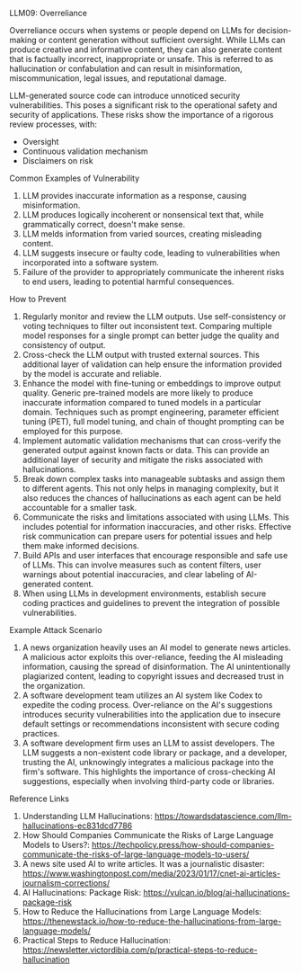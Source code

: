LLM09: Overreliance


Overreliance occurs when systems or people depend on LLMs for decision-making or content generation without sufficient oversight. While LLMs can produce creative and informative content, they can also generate content that is factually incorrect, inappropriate or unsafe. This is referred to as hallucination or confabulation and can result in misinformation, miscommunication, legal issues, and reputational damage.


LLM-generated source code can introduce unnoticed security vulnerabilities. This poses a significant risk to the operational safety and security of applications. These risks show the importance of a rigorous review processes, with:
* Oversight
* Continuous validation mechanism
* Disclaimers on risk


Common Examples of Vulnerability


1. LLM provides inaccurate information as a response, causing misinformation.
2. LLM produces logically incoherent or nonsensical text that, while grammatically correct, doesn't make sense.
3. LLM melds information from varied sources, creating misleading content.
4. LLM suggests insecure or faulty code, leading to vulnerabilities when incorporated into a software system.
5. Failure of the provider to appropriately communicate the inherent risks to end users, leading to potential harmful consequences.


How to Prevent


1. Regularly monitor and review the LLM outputs. Use self-consistency or voting techniques to filter out inconsistent text. Comparing multiple model responses for a single prompt can better judge the quality and consistency of output.
2. Cross-check the LLM output with trusted external sources. This additional layer of validation can help ensure the information provided by the model is accurate and reliable.
3. Enhance the model with fine-tuning or embeddings to improve output quality. Generic pre-trained models are more likely to produce inaccurate information compared to tuned models in a particular domain. Techniques such as prompt engineering, parameter efficient tuning (PET), full model tuning, and chain of thought prompting can be employed for this purpose.
4. Implement automatic validation mechanisms that can cross-verify the generated output against known facts or data. This can provide an additional layer of security and mitigate the risks associated with hallucinations.
5. Break down complex tasks into manageable subtasks and assign them to different agents. This not only helps in managing complexity, but it also reduces the chances of hallucinations as each agent can be held accountable for a smaller task.
6. Communicate the risks and limitations associated with using LLMs. This includes potential for information inaccuracies, and other risks. Effective risk communication can prepare users for potential issues and help them make informed decisions.
7. Build APIs and user interfaces that encourage responsible and safe use of LLMs. This can involve measures such as content filters, user warnings about potential inaccuracies, and clear labeling of AI-generated content.
8. When using LLMs in development environments, establish secure coding practices and guidelines to prevent the integration of possible vulnerabilities.


Example Attack Scenario


1. A news organization heavily uses an AI model to generate news articles. A malicious actor exploits this over-reliance, feeding the AI misleading information, causing the spread of disinformation. The AI unintentionally plagiarized content, leading to copyright issues and decreased trust in the organization.
2. A software development team utilizes an AI system like Codex to expedite the coding process. Over-reliance on the AI's suggestions introduces security vulnerabilities into the application due to insecure default settings or recommendations inconsistent with secure coding practices.
3. A software development firm uses an LLM to assist developers. The LLM suggests a non-existent code library or package, and a developer, trusting the AI, unknowingly integrates a malicious package into the firm's software. This highlights the importance of cross-checking AI suggestions, especially when involving third-party code or libraries.


Reference Links


1. Understanding LLM Hallucinations: https://towardsdatascience.com/llm-hallucinations-ec831dcd7786
2. How Should Companies Communicate the Risks of Large Language Models to Users?: https://techpolicy.press/how-should-companies-communicate-the-risks-of-large-language-models-to-users/
3. A news site used AI to write articles. It was a journalistic disaster: https://www.washingtonpost.com/media/2023/01/17/cnet-ai-articles-journalism-corrections/
4. AI Hallucinations: Package Risk: https://vulcan.io/blog/ai-hallucinations-package-risk
5. How to Reduce the Hallucinations from Large Language Models: https://thenewstack.io/how-to-reduce-the-hallucinations-from-large-language-models/
6. Practical Steps to Reduce Hallucination: https://newsletter.victordibia.com/p/practical-steps-to-reduce-hallucination






